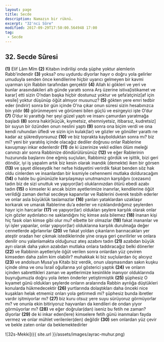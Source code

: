 ```yaml
---
layout: page
title: Secde
description: Namazın bir rüknü.
excerpt: "32'nci Sûre"
modified: 2017-09-29T17:50:00.564948 17:00
tag: 
 - Secde
---
```


## 32. Secde Sûresi

**(1)** Elif Lâm Mîm
**(2)** Kitabın indirilişi onda şüphe yoktur alemlerin Rabb'indendir
**(3)** yoksa? onu uydurdu diyorlar hayır o doğru yola gelirler umuduyla senden önce kendilerine hiçbir uyarıcı gelmeyen bir kavmi uyarman için Rabbin tarafından gerçektir 
**(4)** Allah ki gökleri ve yeri ve bunlar arasındakileri altı günde yarattı sonra Arş üzerine istiva[istikamet ve karar] etti sizin O’ndan başka hiçbir dostunuz yoktur ve şefa’atçiniz[af için vesile] yoktur düşünüp öğüt almıyor musunuz?
**(5)** gökten yere emri tedbir eder (indirir) sonra bir gün içinde O’na çıkar onun süresi sizin hesabınızca bin yıldır
**(6)** görünmeyeni ve görüneni bilen güçlü ve esirgeyici işte O’dur 
**(7)** O’dur ki yarattığı her şeyi güzel yaptı ve insanı çamurdan yaratmağa başladı 
**(8)** sonra hakir[küçük, kıymetsiz, ehemniyetsiz, itibarsız, kudretsiz] bir suyun bir özünden onun neslini yaptı 
**(9)** sonra ona biçim verdi ve ona kendi ruhundan üfledi ve sizin  için kulak(lar) ve gözler ve gönüller yarattı ne kadar az şükrediyorsunuz
**(10)** ve biz toprakta kaybolduktan sonra mı? biz mi? yeni bir yaratılış içinde olacağız dediler doğrusu onlar Rablerine kavuşmayı inkar edenlerdir
**(11)** de ki üzerinize vekil edilen ölüm meleği canınızı alır sonra Rabbinize döndürülürsünüz
**(12)** ve eğer Rablerinin huzurunda başlarını öne eğmiş suçluları, Rabbimiz gördük ve işittik, bizi geri döndür, iyi iş yapalım artık biz kesin olarak inandık (demekte) iken bir görsen 
**(13)** ve şayet dileseydik her nefse hidayetini verirdik fakat benden söz hak oldu cinlerden ve insanlardan bir kısmiyle cehennemi mutlaka dolduracağım 
**(14)** o halde bu gününüzle karşılaşmayı unutmanızın karşılığını (cezasını) tadın biz de sizi unuttuk ve yapıyor(lar) oluklarınızdan ötürü ebedi azabı tadın 
**(15)** o kimseler ki ancak bizim ayetlerimize inanırlar, kendilerine öğüt verildiği zaman derhal secdeye kapanırlar ve Rablerini överek tesbih ederler ve onlar asla büyüklük taslamazlar
**(16)** yanları yataklardan uzaklaşır korkarak ve umarak Rablerine du’a ederler ve rızıklandırdığımız şeylerden hayır için harcarlar
**(17)** ve yapıyor(lar) oldukları şeylere karşılık olarak onlar için gözler aydınlatıcı ne saklandığını hiç kimse asla bilemez
**(18)** inanan kişi hiç fasık olan kimse gibi olur mu? elbette bir olmazlar
**(19)** fakat inananlar ve iyi işler yapanlar, onlar yapıyor(lar) olduklarına karşılık durulmağa değer cennetlerde ağırlanırlar
**(20)** ve fakat yoldan çıkanların barınacakları yer ateştir oradan her çıkmak istediklerinde yine oraya geri çevrilirler ve onlara denilir onu yalanlamakta olduğunuz ateş azabını tadın 
**(21)** azabdan büyük ayrı olarak daha yakın azabdan mutlaka onlara taddıracağız belki dönerler
**(22)** ve Rabbinin ayetleriyle öğüt verilen sonra onlardan yüz çeviren kimseden daha zalim kim olabilir? muhakkak ki biz suçlulardan öç alıcıyız 
**(23)** ve andolsun Musa’ya Kitabı biz verdik, onun ulaşmasından sakın kuşku içinde olma ve onu İsrail oğullarına yol gösterici yaptık 
**(24)** ve onların içinden sabrettikleri zaman ve ayetlerimize kesinlikle inanıyor olduklarında buyruğumuzla doğru yola ileten önderler yetiştirmiştik
**(25)** şüphesiz O kıyamet günü oldukları şeylerde onların aralarında Rabbin ayrılığa düştükleri konularda hükmedecektir 
**(26)** yurtlarında dolaştıkları daha önceki nice kuşakları helak etmemiz onları yola getirmedi mi? şüphesiz bunda ibretler vardır işitmiyorlar mı?
**(27)** biz kuru otsuz	yere suyu sürüyoruz görmüyorlar mı? ve onunla ekin bitiriyoruz hayvanları da kendileri de ondan yiyor görmüyorlar mı?
**(28)** ve eğer doğrular(dan) iseniz bu fetih ne zaman? diyorlar 
**(29)** de ki inkar eden(lere) kimselere fetih günü inanmaları fayda vermez ve onlar mühlet verilenler(den) değildir 
**(30)** sen onlardan yüz çevir ve bekle zaten onlar da beklemektedirler

![32s-Mekki]({{ site.url }}/assets/images/ayrac-muhur.png)
